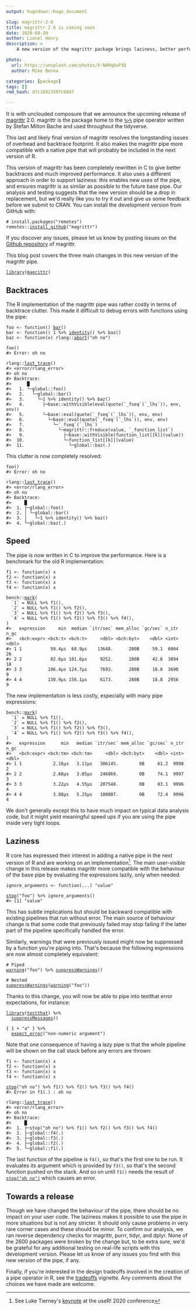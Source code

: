 ```yaml
---
output: hugodown::hugo_document

slug: magrittr-2-0
title: magrittr 2.0 is coming soon
date: 2020-08-20
author: Lionel Henry
description: >
    A new version of the magrittr package brings laziness, better performance, and leaner backtraces for debugging errors.

photo:
  url: https://unsplash.com/photos/X-NAMq6uP3Q
  author: Mike Benna

categories: [package]
tags: []
rmd_hash: d7c16823597c6047

---
```


<div class="highlight">

</div>

It is with unclouded composure that we announce the upcoming release of [magrittr](https://magrittr.tidyverse.org/) 2.0. magrittr is the package home to the [`%>%`](https://magrittr.tidyverse.org/reference/pipe.html) pipe operator written by Stefan Milton Bache and used throughout the tidyverse.

This last and likely final version of magrittr resolves the longstanding issues of overhead and backtrace footprint. It also makes the magrittr pipe more compatible with a native pipe that will probably be included in the next version of R.

This version of magrittr has been completely rewritten in C to give better backtraces and much improved performance. It also uses a different approach in order to support laziness: this enables new uses of the pipe, and ensures magrittr is as similar as possible to the future base pipe. Our analysis and testing suggests that the new version should be a drop in replacement, but we'd really like you to try it out and give us some feedback before we submit to CRAN. You can install the development version from GitHub with:

<div class="highlight">

<pre class='chroma'><code class='language-r' data-lang='r'><span class='c'># install.packages("remotes")</span>
<span class='k'>remotes</span>::<span class='nf'><a href='https://remotes.r-lib.org/reference/install_github.html'>install_github</a></span>(<span class='s'>"magrittr"</span>)</code></pre>

</div>

If you discover any issues, please let us know by posting issues on the [Github repository](https://github.com/tidyverse/magrittr) of magrittr.

This blog post covers the three main changes in this new version of the magrittr pipe.

<div class="highlight">

<pre class='chroma'><code class='language-r' data-lang='r'><span class='nf'><a href='https://rdrr.io/r/base/library.html'>library</a></span>(<span class='k'><a href='http://magrittr.tidyverse.org'>magrittr</a></span>)</code></pre>

</div>

Backtraces
----------

The R implementation of the magrittr pipe was rather costly in terms of backtrace clutter. This made it difficult to debug errors with functions using the pipe:

<div class="highlight">

<pre class='chroma'><code class='language-r' data-lang='r'><span class='k'>foo</span> <span class='o'>&lt;-</span> <span class='nf'>function</span>() <span class='nf'><a href='https://rdrr.io/r/grDevices/plotmath.html'>bar</a></span>()
<span class='k'>bar</span> <span class='o'>&lt;-</span> <span class='nf'>function</span>() <span class='m'>1</span> <span class='o'>%&gt;%</span> <span class='nf'><a href='https://rdrr.io/r/base/identity.html'>identity</a></span>() <span class='o'>%&gt;%</span> <span class='nf'>baz</span>()
<span class='k'>baz</span> <span class='o'>&lt;-</span> <span class='nf'>function</span>(<span class='k'>x</span>) <span class='k'>rlang</span>::<span class='nf'><a href='https://rlang.r-lib.org/reference/abort.html'>abort</a></span>(<span class='s'>"oh no"</span>)

<span class='nf'>foo</span>()
<span class='c'>#&gt; Error: oh no</span>

<span class='k'>rlang</span>::<span class='nf'><a href='https://rlang.r-lib.org/reference/last_error.html'>last_trace</a></span>()
<span class='c'>#&gt; &lt;error/rlang_error&gt;</span>
<span class='c'>#&gt; oh no</span>
<span class='c'>#&gt; Backtrace:</span>
<span class='c'>#&gt;      █</span>
<span class='c'>#&gt;   1. └─global::foo()</span>
<span class='c'>#&gt;   2.   └─global::bar()</span>
<span class='c'>#&gt;   3.     └─1 %&gt;% identity() %&gt;% baz()</span>
<span class='c'>#&gt;   4.       ├─base::withVisible(eval(quote(`_fseq`(`_lhs`)), env, env))</span>
<span class='c'>#&gt;   5.       └─base::eval(quote(`_fseq`(`_lhs`)), env, env)</span>
<span class='c'>#&gt;   6.         └─base::eval(quote(`_fseq`(`_lhs`)), env, env)</span>
<span class='c'>#&gt;   7.           └─`_fseq`(`_lhs`)</span>
<span class='c'>#&gt;   8.             └─magrittr::freduce(value, `_function_list`)</span>
<span class='c'>#&gt;   9.               ├─base::withVisible(function_list[[k]](value))</span>
<span class='c'>#&gt;  10.               └─function_list[[k]](value)</span>
<span class='c'>#&gt;  11.                 └─global::baz(.)</span></code></pre>

</div>

This clutter is now completely resolved:

<div class="highlight">

<pre class='chroma'><code class='language-r' data-lang='r'><span class='nf'>foo</span>()
<span class='c'>#&gt; Error: oh no</span>

<span class='k'>rlang</span>::<span class='nf'><a href='https://rlang.r-lib.org/reference/last_error.html'>last_trace</a></span>()
<span class='c'>#&gt; &lt;error/rlang_error&gt;</span>
<span class='c'>#&gt; oh no</span>
<span class='c'>#&gt; Backtrace:</span>
<span class='c'>#&gt;     █</span>
<span class='c'>#&gt;  1. ├─global::foo()</span>
<span class='c'>#&gt;  2. │ └─global::bar()</span>
<span class='c'>#&gt;  3. │   └─1 %&gt;% identity() %&gt;% baz()</span>
<span class='c'>#&gt;  4. └─global::baz(.)</span></code></pre>

</div>

Speed
-----

The pipe is now written in C to improve the performance. Here is a benchmark for the old R implementation:

<div class="highlight">

<pre class='chroma'><code class='language-r' data-lang='r'><span class='k'>f1</span> <span class='o'>&lt;-</span> <span class='nf'>function</span>(<span class='k'>x</span>) <span class='k'>x</span>
<span class='k'>f2</span> <span class='o'>&lt;-</span> <span class='nf'>function</span>(<span class='k'>x</span>) <span class='k'>x</span>
<span class='k'>f3</span> <span class='o'>&lt;-</span> <span class='nf'>function</span>(<span class='k'>x</span>) <span class='k'>x</span>
<span class='k'>f4</span> <span class='o'>&lt;-</span> <span class='nf'>function</span>(<span class='k'>x</span>) <span class='k'>x</span>

<span class='k'>bench</span>::<span class='nf'><a href='http://bench.r-lib.org/reference/mark.html'>mark</a></span>(
  `1` = <span class='kr'>NULL</span> <span class='o'>%&gt;%</span> <span class='nf'>f1</span>(),
  `2` = <span class='kr'>NULL</span> <span class='o'>%&gt;%</span> <span class='nf'>f1</span>() <span class='o'>%&gt;%</span> <span class='nf'>f2</span>(),
  `3` = <span class='kr'>NULL</span> <span class='o'>%&gt;%</span> <span class='nf'>f1</span>() <span class='o'>%&gt;%</span> <span class='nf'>f2</span>() <span class='o'>%&gt;%</span> <span class='nf'>f3</span>(),
  `4` = <span class='kr'>NULL</span> <span class='o'>%&gt;%</span> <span class='nf'>f1</span>() <span class='o'>%&gt;%</span> <span class='nf'>f2</span>() <span class='o'>%&gt;%</span> <span class='nf'>f3</span>() <span class='o'>%&gt;%</span> <span class='nf'>f4</span>(),
)
<span class='c'>#&gt;   expression     min  median `itr/sec` mem_alloc `gc/sec` n_itr  n_gc</span>
<span class='c'>#&gt;   &lt;bch:expr&gt; &lt;bch:t&gt; &lt;bch:t&gt;     &lt;dbl&gt; &lt;bch:byt&gt;    &lt;dbl&gt; &lt;int&gt; &lt;dbl&gt;</span>
<span class='c'>#&gt; 1 1           59.4µs  68.9µs    13648.      280B     59.1  6004    26</span>
<span class='c'>#&gt; 2 2           82.6µs 101.6µs     9252.      280B     42.8  3894    18</span>
<span class='c'>#&gt; 3 3          106.4µs 124.7µs     7693.      280B     18.8  3690     9</span>
<span class='c'>#&gt; 4 4          130.9µs 156.1µs     6173.      280B     18.8  2956     9</span></code></pre>

</div>

The new implementation is less costly, especially with many pipe expressions:

<div class="highlight">

<pre class='chroma'><code class='language-r' data-lang='r'><span class='k'>bench</span>::<span class='nf'><a href='http://bench.r-lib.org/reference/mark.html'>mark</a></span>(
  `1` = <span class='kr'>NULL</span> <span class='o'>%&gt;%</span> <span class='nf'>f1</span>(),
  `2` = <span class='kr'>NULL</span> <span class='o'>%&gt;%</span> <span class='nf'>f1</span>() <span class='o'>%&gt;%</span> <span class='nf'>f2</span>(),
  `3` = <span class='kr'>NULL</span> <span class='o'>%&gt;%</span> <span class='nf'>f1</span>() <span class='o'>%&gt;%</span> <span class='nf'>f2</span>() <span class='o'>%&gt;%</span> <span class='nf'>f3</span>(),
  `4` = <span class='kr'>NULL</span> <span class='o'>%&gt;%</span> <span class='nf'>f1</span>() <span class='o'>%&gt;%</span> <span class='nf'>f2</span>() <span class='o'>%&gt;%</span> <span class='nf'>f3</span>() <span class='o'>%&gt;%</span> <span class='nf'>f4</span>(),
)
<span class='c'>#&gt;   expression      min   median `itr/sec` mem_alloc `gc/sec` n_itr  n_gc</span>
<span class='c'>#&gt;   &lt;bch:expr&gt; &lt;bch:tm&gt; &lt;bch:tm&gt;     &lt;dbl&gt; &lt;bch:byt&gt;    &lt;dbl&gt; &lt;int&gt; &lt;dbl&gt;</span>
<span class='c'>#&gt; 1 1            2.16µs   3.11µs   306145.        0B     61.2  9998     2</span>
<span class='c'>#&gt; 2 2            2.68µs   3.85µs   246869.        0B     74.1  9997     3</span>
<span class='c'>#&gt; 3 3            3.22µs   4.55µs   207548.        0B     83.1  9996     4</span>
<span class='c'>#&gt; 4 4            3.88µs   5.25µs   180807.        0B     72.4  9996     4</span></code></pre>

</div>

We don't generally except this to have much impact on typical data analysis code, but it might yield meaningful speed ups if you are using the pipe inside very tight loops.

Laziness
--------

R core has expressed their interest in adding a native pipe in the next version of R and are working on an implementation[^1]. The main user-visible change in this release makes magrittr more compatible with the behaviour of the base pipe by evaluating the expressions lazily, only when needed.

<div class="highlight">

<pre class='chroma'><code class='language-r' data-lang='r'><span class='k'>ignore_arguments</span> <span class='o'>&lt;-</span> <span class='nf'>function</span>(<span class='k'>...</span>) <span class='s'>"value"</span>

<span class='nf'><a href='https://rdrr.io/r/base/stop.html'>stop</a></span>(<span class='s'>"foo"</span>) <span class='o'>%&gt;%</span> <span class='nf'>ignore_arguments</span>()
<span class='c'>#&gt; [1] "value"</span></code></pre>

</div>

This has subtle implications but should be backward compatible with existing pipelines that run without error. The main source of behaviour change is that some code that previously failed may stop failing if the latter part of the pipeline specifically handled the error.

Similarly, warnings that were previously issued might now be suppressed by a function you're piping into. That's because the following expressions are now almost completely equivalent:

<div class="highlight">

<pre class='chroma'><code class='language-r' data-lang='r'><span class='c'># Piped</span>
<span class='nf'><a href='https://rdrr.io/r/base/warning.html'>warning</a></span>(<span class='s'>"foo"</span>) <span class='o'>%&gt;%</span> <span class='nf'><a href='https://rdrr.io/r/base/warning.html'>suppressWarnings</a></span>()

<span class='c'># Nested</span>
<span class='nf'><a href='https://rdrr.io/r/base/warning.html'>suppressWarnings</a></span>(<span class='nf'><a href='https://rdrr.io/r/base/warning.html'>warning</a></span>(<span class='s'>"foo"</span>))</code></pre>

</div>

Thanks to this change, you will now be able to pipe into testthat error expectations, for instance:

<div class="highlight">

<pre class='chroma'><code class='language-r' data-lang='r'><span class='nf'><a href='https://rdrr.io/r/base/library.html'>library</a></span>(<span class='k'><a href='http://testthat.r-lib.org'>testthat</a></span>) <span class='o'>%&gt;%</span>
  <span class='nf'><a href='https://rdrr.io/r/base/message.html'>suppressMessages</a></span>()

{ <span class='m'>1</span> <span class='o'>+</span> <span class='s'>"a"</span> } <span class='o'>%&gt;%</span>
  <span class='nf'><a href='https://testthat.r-lib.org/reference/expect_error.html'>expect_error</a></span>(<span class='s'>"non-numeric argument"</span>)</code></pre>

</div>

Note that one consequence of having a lazy pipe is that the whole pipeline will be shown on the call stack before any errors are thrown:

<div class="highlight">

<pre class='chroma'><code class='language-r' data-lang='r'><span class='k'>f1</span> <span class='o'>&lt;-</span> <span class='nf'>function</span>(<span class='k'>x</span>) <span class='k'>x</span>
<span class='k'>f2</span> <span class='o'>&lt;-</span> <span class='nf'>function</span>(<span class='k'>x</span>) <span class='k'>x</span>
<span class='k'>f3</span> <span class='o'>&lt;-</span> <span class='nf'>function</span>(<span class='k'>x</span>) <span class='k'>x</span>
<span class='k'>f4</span> <span class='o'>&lt;-</span> <span class='nf'>function</span>(<span class='k'>x</span>) <span class='k'>x</span>

<span class='nf'><a href='https://rdrr.io/r/base/stop.html'>stop</a></span>(<span class='s'>"oh no"</span>) <span class='o'>%&gt;%</span> <span class='nf'>f1</span>() <span class='o'>%&gt;%</span> <span class='nf'>f2</span>() <span class='o'>%&gt;%</span> <span class='nf'>f3</span>() <span class='o'>%&gt;%</span> <span class='nf'>f4</span>()
<span class='c'>#&gt; Error in f1(.) : oh no</span>

<span class='k'>rlang</span>::<span class='nf'><a href='https://rlang.r-lib.org/reference/last_error.html'>last_trace</a></span>()
<span class='c'>#&gt; &lt;error/rlang_error&gt;</span>
<span class='c'>#&gt; oh no</span>
<span class='c'>#&gt; Backtrace:</span>
<span class='c'>#&gt;     █</span>
<span class='c'>#&gt;  1. ├─stop("oh no") %&gt;% f1() %&gt;% f2() %&gt;% f3() %&gt;% f4()</span>
<span class='c'>#&gt;  2. ├─global::f4(.)</span>
<span class='c'>#&gt;  3. ├─global::f3(.)</span>
<span class='c'>#&gt;  4. ├─global::f2(.)</span>
<span class='c'>#&gt;  5. └─global::f1(.)</span></code></pre>

</div>

The last function of the pipeline is `f4()`, so that's the first one to be run. It evaluates its argument which is provided by `f3()`, so that's the second function pushed on the stack. And so on until `f1()` needs the result of [`stop("oh no")`](https://rdrr.io/r/base/stop.html) which causes an error.

Towards a release
-----------------

Though we have changed the behaviour of the pipe, there should be no impact on your user code. The laziness makes it possible to use the pipe in more situations but is not any stricter. It should only cause problems in very rare corner cases and these should be minor. To confirm our analysis, we ran reverse dependency checks for magrittr, purrr, tidyr, and dplyr. None of the 2600 packages were broken by the change but, to be extra sure, we'd be grateful for any additional testing on real-life scripts with this development version. Please let us know of any issues you find with this new version of the pipe, if any.

Finally, if you're interested in the design tradeoffs involved in the creation of a pipe operator in R, see the [tradeoffs](https://magrittr.tidyverse.org/articles/tradeoffs.html) vignette. Any comments about the choices we have made are welcome.

[^1]: See Luke Tierney's [keynote](https://youtu.be/X_eDHNVceCU?t=3099) at the useR! 2020 conference

